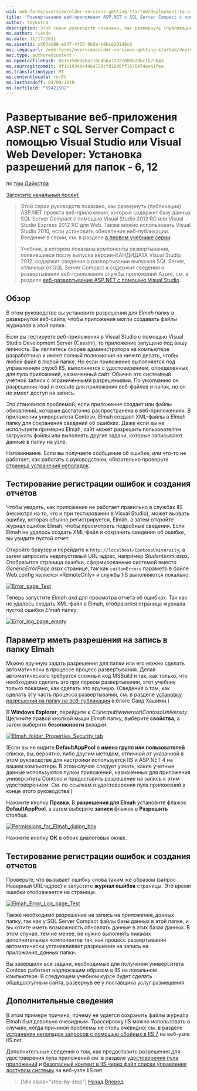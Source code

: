 ```yaml
---
uid: web-forms/overview/older-versions-getting-started/deployment-to-a-hosting-provider/deployment-to-a-hosting-provider-setting-folder-permissions-6-of-12
title: 'Развертывание веб-приложения ASP.NET с SQL Server Compact с помощью Visual Studio или Visual Web Developer: Установка разрешений для папок - 6, 12 | Документация Майкрософт'
author: tdykstra
description: Этой серии руководств показано, как развернуть (публикации) ASP.NET проекта веб-приложения, который содержит базу данных SQL Server Compact с помощью Visual Stu...
ms.author: riande
ms.date: 11/17/2011
ms.assetid: cd03a188-e947-4f55-9bda-b8bce201d8c6
msc.legacyurl: /web-forms/overview/older-versions-getting-started/deployment-to-a-hosting-provider/deployment-to-a-hosting-provider-setting-folder-permissions-6-of-12
msc.type: authoredcontent
ms.openlocfilehash: 661535ddde0a710c4bba72d2c000e28bc1b2cb43
ms.sourcegitcommit: 0f1119340e4464720cfd16d0ff15764746ea1fea
ms.translationtype: MT
ms.contentlocale: ru-RU
ms.lasthandoff: 04/09/2019
ms.locfileid: "59421502"
---
```

# <a name="deploying-an-aspnet-web-application-with-sql-server-compact-using-visual-studio-or-visual-web-developer-setting-folder-permissions---6-of-12"></a>Развертывание веб-приложения ASP.NET с SQL Server Compact с помощью Visual Studio или Visual Web Developer: Установка разрешений для папок - 6, 12

по [том Дайкстра](https://github.com/tdykstra)

[Загрузите начальный проект](http://code.msdn.microsoft.com/Deploying-an-ASPNET-Web-4e31366b)

> Этой серии руководств показано, как развернуть (публикации) ASP.NET проекта веб-приложения, который содержит базу данных SQL Server Compact с помощью Visual Studio 2012 RC или Visual Studio Express 2012 RC для Web. Также можно использовать Visual Studio 2010, если установить обновление веб-публикации. Введение в серии, см. в разделе [в первом учебнике серии](deployment-to-a-hosting-provider-introduction-1-of-12.md).
> 
> Учебник, в котором показаны компоненты развертывания, появившиеся после выпуска версии-КАНДИДАТА Visual Studio 2012, содержит сведения о развертывании выпусков SQL Server, отличных от SQL Server Compact и содержит сведения о развертывании веб-приложения службы приложений Azure, см. в разделе [веб-развертывание ASP.NET с помощью Visual Studio](../../deployment/visual-studio-web-deployment/introduction.md).


## <a name="overview"></a>Обзор

В этом руководстве вы установите разрешения для *Elmah* папку в развернутой веб-сайта, чтобы приложения могли создавать файлы журналов в этой папке.

Если вы тестируете веб-приложения в Visual Studio с помощью Visual Studio Development Server (Cassini), то приложение запущено под вашу личность. Вы являетесь скорее администратора на компьютере разработчика и имеет полный полномочия на ничего делать, чтобы любой файл в любой папке. Но если приложение выполняется под управлением служб IIS, выполняется с удостоверением, определенных для пула приложений, назначенный сайт. Обычно это системный учетной записи с ограниченными разрешениями. По умолчанию он разрешения read и execute для приложения веб-файлов и папок, но он не имеет доступ на запись.

Это становится проблемой, если приложение создает или файлы обновлений, которые достаточно распространена в веб-приложениях. В приложении университета Contoso, Elmah создает XML-файлы в *Elmah* папку для сохранения сведений об ошибках. Даже если вы не используете примерно Elmah, сайт может разрешить пользователям загружать файлы или выполнять другие задачи, которые записывают данные в папку на узле.

Напоминание. Если вы получаете сообщение об ошибке, или что-то не работает, как работать с руководством, обязательно проверьте [страница устранения неполадок](deployment-to-a-hosting-provider-creating-and-installing-deployment-packages-12-of-12.md).

## <a name="testing-error-logging-and-reporting"></a>Тестирование регистрации ошибок и создания отчетов

Чтобы увидеть, как приложение не работает правильно в службах IIS (несмотря на то, что и при тестировании в Visual Studio), может вызвать ошибку, которая обычно регистрируется, Elmah, а затем откройте журнал ошибок Elmah, чтобы просмотреть подробные сведения. Если Elmah не удалось создать XML-файл и сохранить сведения об ошибке, вы увидите пустой отчет.

Откройте браузер и перейдите к `http://localhost/ContosoUniversity`, а затем запросить недопустимый URL-адрес, например *Studentsxxx.aspx*. Отобразится страница ошибки, сформированные системой вместо *GenericErrorPage.aspx* странице, так как `customErrors` параметр в файле Web.config является «RemoteOnly» и службы IIS выполняются локально:

[![Error_page_Test](deployment-to-a-hosting-provider-setting-folder-permissions-6-of-12/_static/image2.png)](deployment-to-a-hosting-provider-setting-folder-permissions-6-of-12/_static/image1.png)

Теперь запустите *Elmah.axd* для просмотра отчета об ошибках. Так как не удалось создать XML-файл в Elmah, отобразится страница журнала пустой ошибки *Elmah* папку:

[![Error_log_page_empty](deployment-to-a-hosting-provider-setting-folder-permissions-6-of-12/_static/image4.png)](deployment-to-a-hosting-provider-setting-folder-permissions-6-of-12/_static/image3.png)

## <a name="setting-write-permission-on-the-elmah-folder"></a>Параметр иметь разрешения на запись в папку Elmah

Можно вручную задать разрешения для папки или его можно сделать автоматически в процессе процесс развертывания. Делая автоматического требуется сложный код MSBuild и так, как только, что необходимо сделать это при первом развертывании, этот учебник только показано, как сделать это вручную. (Сведения о том, как сделать эту часть процесса развертывания, см. в разделе [установку разрешений на папку на веб-публикация](http://sedodream.com/2011/11/08/SettingFolderPermissionsOnWebPublish.aspx) в блоге Саид Хашими.)

В **Windows Explorer**, перейдите к *C:\inetpub\wwwroot\ContosoUniversity*. Щелкните правой кнопкой мыши *Elmah* папку, выберите **свойства**, а затем выберите **безопасности** вкладки.

[![Elmah_folder_Properties_Security_tab](deployment-to-a-hosting-provider-setting-folder-permissions-6-of-12/_static/image6.png)](deployment-to-a-hosting-provider-setting-folder-permissions-6-of-12/_static/image5.png)

(Если вы не видите **DefaultAppPool** в **имена групп или пользователей** списка, вы, вероятно, либо другим методом, отличной от указанной в этом руководстве для настройки используется IIS и ASP.NET 4 на вашем компьютере. В этом случае следует узнать, какие учетные данные используются пулом приложений, назначенных для приложения университета Contoso и предоставить разрешение на запись к этим удостоверением. См. по ссылкам о удостоверения пула приложений в конце этого руководства.)

Нажмите кнопку **Правка**. В **разрешения для Elmah** установите флажок **DefaultAppPool**, а затем выберите **записи** флажок в **Разрешить** столбца.

[![Permissions_for_Elmah_dialog_box](deployment-to-a-hosting-provider-setting-folder-permissions-6-of-12/_static/image8.png)](deployment-to-a-hosting-provider-setting-folder-permissions-6-of-12/_static/image7.png)

Нажмите кнопку **ОК** в обоих диалоговых окнах.

## <a name="retesting-error-logging-and-reporting"></a>Тестирование регистрации ошибок и создания отчетов

Проверьте, что вызывает ошибку снова таким же образом (запрос Неверный URL-адрес) и запустите **журнал ошибок** страницы. Это время ошибки отображается на странице.

[![Elmah_Error_Log_page_Test](deployment-to-a-hosting-provider-setting-folder-permissions-6-of-12/_static/image10.png)](deployment-to-a-hosting-provider-setting-folder-permissions-6-of-12/_static/image9.png)

Также необходимо разрешение на запись на *приложения\_данных* папку, так как у SQL Server Compact файлы базы данных в этой папке, и вы хотите иметь возможность обновлять данные в этих базах данных. В этом случае, тем не менее, не нужно выполнять никаких дополнительных компонентов так, как процесс развертывания автоматически устанавливает разрешения на запись на *приложения\_данных* папки.

Вы завершили все задачи, необходимые для получения университета Contoso работает надлежащим образом в IIS на локальном компьютере. В следующем учебном курсе будет сделать общедоступным сайта, развернув ее у поставщика услуг размещения.

## <a name="more-information"></a>Дополнительные сведения

В этом примере причина, почему не удается сохранить файлы журнала Elmah был довольно очевидным. Трассировку IIS можно использовать в случаях, когда причиной проблемы не столь очевидно; см. в разделе [устранения неполадок запросов с помощью сбойных в IIS 7](https://www.iis.net/learn/troubleshoot/using-failed-request-tracing/troubleshooting-failed-requests-using-tracing-in-iis) на веб-узле IIS.net.

Дополнительные сведения о том, как предоставить разрешения для удостоверения пула приложений см. в разделе [удостоверения пула приложений](https://www.iis.net/learn/manage/configuring-security/application-pool-identities) и [безопасный контент в IIS через файл списки управления доступом системы](https://www.iis.net/learn/get-started/planning-for-security/secure-content-in-iis-through-file-system-acls) на веб-узле IIS.net.

> [!div class="step-by-step"]
> [Назад](deployment-to-a-hosting-provider-deploying-to-iis-as-a-test-environment-5-of-12.md)
> [Вперед](deployment-to-a-hosting-provider-deploying-to-the-production-environment-7-of-12.md)
